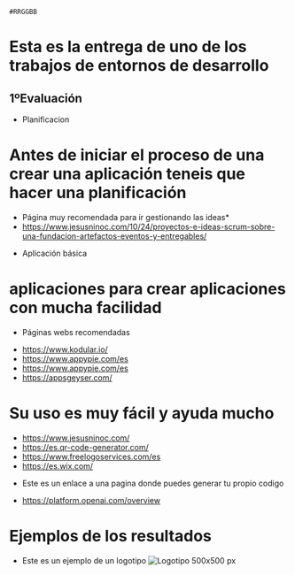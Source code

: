 `#RRGGBB`
# Esta es la entrega de uno de los trabajos de entornos de desarrollo
## 1ºEvaluación
- Planificacion
# Antes de iniciar el proceso de una crear una aplicación teneis que hacer una planificación
* Página muy recomendada para ir gestionando las ideas*
* https://www.jesusninoc.com/10/24/proyectos-e-ideas-scrum-sobre-una-fundacion-artefactos-eventos-y-entregables/
- Aplicación básica
# aplicaciones para crear aplicaciones con mucha facilidad
- Páginas webs recomendadas
* https://www.kodular.io/
* https://www.appypie.com/es
* https://www.appypie.com/es
* https://appsgeyser.com/
# Su uso es muy fácil y ayuda mucho
* https://www.jesusninoc.com/
* https://es.qr-code-generator.com/
* https://www.freelogoservices.com/es
* https://es.wix.com/
- Este es un enlace a una pagina donde puedes generar tu propio codigo
* https://platform.openai.com/overview
# Ejemplos de los resultados
- Este es un ejemplo de un logotipo 
![Logotipo 500x500 px](https://user-images.githubusercontent.com/114073072/224024041-9d3a22eb-1797-478e-a38a-fdc7d0d8ca2c.jpeg)


